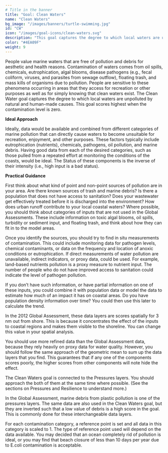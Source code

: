 ```yaml
---
# Title in the banner
title: "Goal: Clean Waters"
name: "Clean Waters"
bg_image: "/images/banners/turtle-swimming.jpg"
id: "CW"
icon: "/images/goal-icons/clean-waters.svg"
description: "This goal captures the degree to which local waters are unpolluted by natural and human-made causes. This goal scores highest when the contamination level is zero."
color: "#4EA09F"
weight: 9
---
```


People value marine waters that are free of pollution and debris for aesthetic and health reasons. Contamination of waters comes from oil spills, chemicals, eutrophication, algal blooms, disease pathogens (e.g., fecal coliform, viruses, and parasites from sewage outflow), floating trash, and mass kills of organisms due to pollution. People are sensitive to these phenomena occurring in areas that they access for recreation or other purposes as well as for simply knowing that clean waters exist. The Clean Water goal captures the degree to which local waters are unpolluted by natural and human-made causes. This goal scores highest when the contamination level is zero.

**Ideal Approach**

Ideally, data would be available and combined from different categories of marine pollution that can directly cause waters to become unsuitable for recreation, enjoyment, and other purposes. These factors typically include eutrophication (nutrients), chemicals, pathogens, oil pollution, and marine debris. Having good data from each of the desired categories, such as those pulled from a repeated effort at monitoring the conditions of the coasts, would be ideal. The Status of these components is the inverse of their intensity (i.e., high input is a bad status).

**Practical Guidance**

First think about what kind of point and non-point sources of pollution are in your area. Are there known sources of trash and marine debris? Is there a population that does not have access to sanitation? Does your wastewater get effectively treated before it is discharged into the environment? How does urban runoff contribute to your local coastal waters? Where possible, you should think about categories of inputs that are not used in the Global Assessments. These include information on toxic algal blooms, oil spills, turbidity or sediment input, and floating trash, and think about how they can fit in to the model areas.

Once you identify the sources, you should try to find in situ measurements of contamination. This could include monitoring data for pathogen levels, chemical contaminants, or data on the frequency and location of anoxic conditions or eutrophication. If direct measurements of water pollution are unavailable, indirect indicators, or proxy data, could be used. For example, land-based nutrients pollution is a proxy measure to nutrient input. The number of people who do not have improved access to sanitation could indicate the level of pathogen pollution.

If you don’t have such information, or have partial information on one of these inputs, you could combine it with population data or model the data to estimate how much of an impact it has on coastal areas. Do you have population density information over time? You could then use this later to calculate the trend.

In the 2012 Global Assessment, these data layers are scores spatially for 3 nm out from shore. This is because it concentrates the effect of the inputs to coastal regions and makes them visible to the shoreline. You can change this value in your spatial analysis.

You should use more refined data than the Global Assessment data, because they rely heavily on proxy data for water quality. However, you should follow the same approach of the geometric mean to sum up the data layers that you find. This guarantees that if any one of the components scores poorly, the higher scores from other components will note hide the effect.

The Clean Waters goal is connected to the Pressures layers. You should approach the both of them at the same time where possible. (See the sections on Pressures and Resilience to understand more.)

In the Global Assessment, marine debris from plastic pollution is one of the pressures layers. The same data are also used in the Clean Waters goal, but they are inverted such that a low value of debris is a high score in the goal. This is commonly done for these interchangeable data layers.

For each contamination category, a reference point is set and all data in this category is scaled to 1. The type of reference point used will depend on the data available. You may decided that an ocean completely rid of pollution is ideal, or you may find that beach closure of less than 10 days per year due to E.coli contamination is acceptable.

